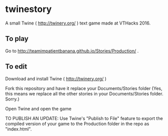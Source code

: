# twinestory

A small Twine ( http://twinery.org/ ) text game made at VTHacks 2016.

## To play

Go to http://teamimpatientbanana.github.io/Stories/Production/ .

## To edit

Download and install Twine ( http://twinery.org/ )

Fork this repository and have it replace your Documents/Stories folder (Yes, this means we replace all the other stories in your Documents/Stories folder. Sorry.)

Open Twine and open the game

TO PUBLISH AN UPDATE: Use Twine's "Publish to File" feature to export the compiled version of your game to the Production folder in the repo as "index.html".
